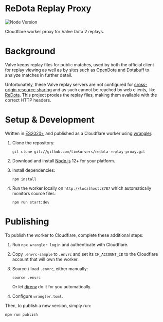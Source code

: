 # ReDota Replay Proxy

![Node Version](https://badgen.net/badge/node/12+/green)

Cloudflare worker proxy for Valve Dota 2 replays.

# Background

Valve keeps replay files for public matches, used by both the official client for replay viewing
as well as by sites such as [OpenDota] and [Dotabuff] to analyze matches in further detail.

Unfortunately, these Valve replay servers are not configured for [cross-origin resource sharing] and
as such cannot be reached by web clients, like [ReDota]. This project proxies the replay files,
making them available with the correct HTTP headers.

# Setup & Development

Written in [ES2020+] and published as a Cloudflare worker using [wrangler].

1. Clone the repository:

   ```shell
   git clone git://github.com/timkurvers/redota-replay-proxy.git
   ```

2. Download and install [Node.js] 12+ for your platform.

3. Install dependencies:

   ```shell
   npm install
   ```

4. Run the worker locally on `http://localhost:8787` which automatically monitors source files:

   ```shell
   npm run start:dev
   ```

# Publishing

To publish the worker to Cloudflare, complete these additional steps:

1. Run `npx wrangler login` and authenticate with Cloudflare.

2. Copy `.envrc-sample` to `.envrc` and set its `CF_ACCOUNT_ID` to the Cloudflare account that will
own the worker.

3. Source / load `.envrc`, either manually:

   ```shell
   source .envrc
   ```

   Or let [direnv] do it for you automatically.

8. Configure `wrangler.toml`.

Then, to publish a new version, simply run:

```shell
npm run publish
```

[Dotabuff]: https://dotabuff.com/
[ES2020+]: https://www.strictmode.io/articles/whats-new-es2020/
[Node.js]: https://nodejs.org/
[OpenDota]: https://opendota.com/
[ReDota]: https://github.com/timkurvers/redota/
[Valve]: https://www.valvesoftware.com/
[cross-origin resource sharing]: https://developer.mozilla.org/en-US/docs/Web/HTTP/CORS
[direnv]: https://direnv.net/
[wrangler]: https://github.com/cloudflare/wrangler
